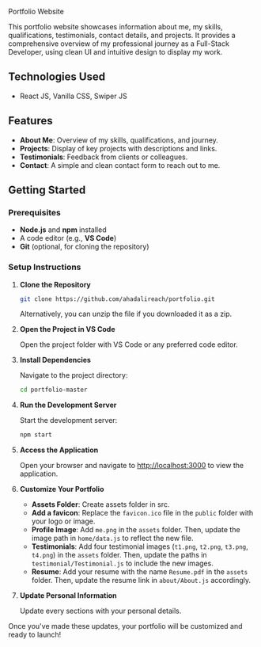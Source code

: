  Portfolio Website

This portfolio website showcases information about me, my skills, qualifications, testimonials, contact details, and projects. It provides a comprehensive overview of my professional journey as a Full-Stack Developer, using clean UI and intuitive design to display my work.

## Technologies Used

- React JS, Vanilla CSS, Swiper JS

## Features

- **About Me**: Overview of my skills, qualifications, and journey.
- **Projects**: Display of key projects with descriptions and links.
- **Testimonials**: Feedback from clients or colleagues.
- **Contact**: A simple and clean contact form to reach out to me.

## Getting Started

### Prerequisites

- **Node.js** and **npm** installed
- A code editor (e.g., **VS Code**)
- **Git** (optional, for cloning the repository)

### Setup Instructions

1. **Clone the Repository**

   ```bash
   git clone https://github.com/ahadalireach/portfolio.git
   ```

   Alternatively, you can unzip the file if you downloaded it as a zip.

2. **Open the Project in VS Code**

   Open the project folder with VS Code or any preferred code editor.

3. **Install Dependencies**

   Navigate to the project directory:

   ```bash
   cd portfolio-master
   ```

4. **Run the Development Server**

   Start the development server:

   ```bash
   npm start
   ```

5. **Access the Application**

   Open your browser and navigate to [http://localhost:3000](http://localhost:3000) to view the application.

6. **Customize Your Portfolio**

   - **Assets Folder**: Create assets folder in src.
   - **Add a favicon**: Replace the `favicon.ico` file in the `public` folder with your logo or image.
   - **Profile Image**: Add `me.png` in the `assets` folder. Then, update the image path in `home/data.js` to reflect the new file.
   - **Testimonials**: Add four testimonial images (`t1.png`, `t2.png`, `t3.png`, `t4.png`) in the `assets` folder. Then, update the paths in `testimonial/Testimonial.js` to include the new images.
   - **Resume**: Add your resume with the name `Resume.pdf` in the `assets` folder. Then, update the resume link in `about/About.js` accordingly.

7. **Update Personal Information**

   Update every sections with your personal details.

Once you've made these updates, your portfolio will be customized and ready to launch!


